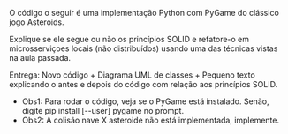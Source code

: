 O código o seguir é uma implementação Python com PyGame do clássico jogo Asteroids.

Explique se ele segue ou não os princípios SOLID e refatore-o em microsserviçoes locais (não distribuídos) usando uma das técnicas vistas na aula passada.

Entrega: Novo código + Diagrama UML de classes + Pequeno texto explicando o antes e depois do código com relação aos princípios SOLID.

* Obs1: Para rodar o código, veja se o PyGame está instalado. Senão, digite pip install [--user] pygame no prompt.
* Obs2: A colisão nave X asteroide não está implementada, implemente.